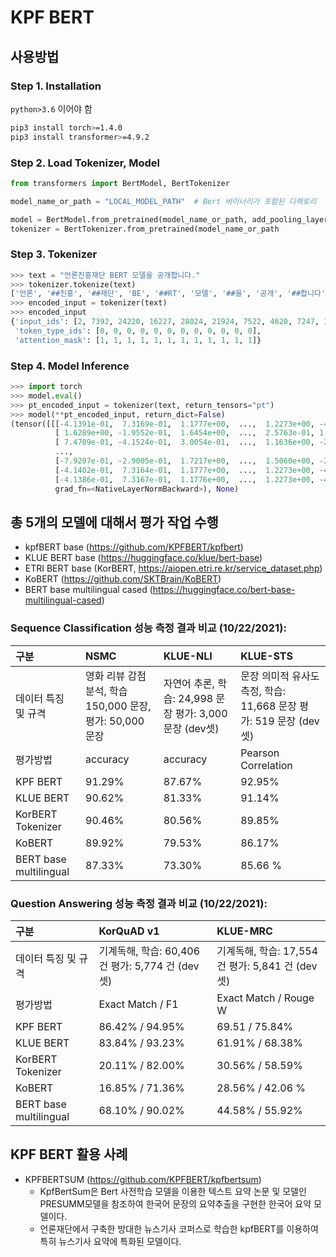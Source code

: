 # KPF BERT

## 사용방법

### Step 1. Installation
`python>3.6` 이어야 함
```bash
pip3 install torch>=1.4.0
pip3 install transformer>=4.9.2
```

### Step 2. Load Tokenizer, Model
```python
from transformers import BertModel, BertTokenizer

model_name_or_path = "LOCAL_MODEL_PATH"  # Bert 바이너리가 포함된 디렉토리

model = BertModel.from_pretrained(model_name_or_path, add_pooling_layer=False)
tokenizer = BertTokenizer.from_pretrained(model_name_or_path
```

### Step 3. Tokenizer
```python
>>> text = "언론진흥재단 BERT 모델을 공개합니다."
>>> tokenizer.tokenize(text)
['언론', '##진흥', '##재단', 'BE', '##RT', '모델', '##을', '공개', '##합니다', '.']
>>> encoded_input = tokenizer(text)
>>> encoded_input
{'input_ids': [2, 7392, 24220, 16227, 28024, 21924, 7522, 4620, 7247, 15801, 518, 3],
 'token_type_ids': [0, 0, 0, 0, 0, 0, 0, 0, 0, 0, 0, 0],
 'attention_mask': [1, 1, 1, 1, 1, 1, 1, 1, 1, 1, 1, 1]}
```

### Step 4. Model Inference
```python
>>> import torch
>>> model.eval()
>>> pt_encoded_input = tokenizer(text, return_tensors="pt")
>>> model(**pt_encoded_input, return_dict=False)
(tensor([[[-4.1391e-01,  7.3169e-01,  1.1777e+00,  ...,  1.2273e+00, -4.1275e-01,  2.4145e-03],
          [ 1.6289e+00, -1.9552e-01,  1.6454e+00,  ...,  2.5763e-01, 1.7823e-01, -7.6751e-01],
          [ 7.4709e-01, -4.1524e-01,  3.0054e-01,  ...,  1.1636e+00, -2.3667e-01, -1.0005e+00],
          ...,
          [-7.9207e-01, -2.9005e-01,  1.7217e+00,  ...,  1.5060e+00, -2.3975e+00, -4.3733e-01],
          [-4.1402e-01,  7.3164e-01,  1.1777e+00,  ...,  1.2273e+00, -4.1289e-01,  2.3552e-03],
          [-4.1386e-01,  7.3167e-01,  1.1776e+00,  ...,  1.2273e+00, -4.1259e-01,  2.5745e-03]]],
          grad_fn=<NativeLayerNormBackward>), None)
```

## 총 5개의 모델에 대해서 평가 작업 수행

* kpfBERT base (https://github.com/KPFBERT/kpfbert)
* KLUE BERT base (https://huggingface.co/klue/bert-base)
* ETRI BERT base (KorBERT, https://aiopen.etri.re.kr/service_dataset.php)
* KoBERT (https://github.com/SKTBrain/KoBERT)
* BERT base multilingual cased (https://huggingface.co/bert-base-multilingual-cased)

### Sequence Classification 성능 측정 결과 비교 (10/22/2021):

| 구분 | NSMC | KLUE-NLI | KLUE-STS |
| :---       |     :---      |     :---      |    :---     |
| 데이터 특징 및 규격 | 영화 리뷰 감점 분석, 학습 150,000 문장, 평가: 50,000문장 | 자연어 추론, 학습: 24,998 문장 평가: 3,000 문장 (dev셋) | 문장 의미적 유사도 측정, 학습: 11,668 문장 평가: 519 문장 (dev셋) |
| 평가방법   | accuracy     | accuracy    | Pearson Correlation    |
| KPF BERT     | 91.29%       | 87.67%    | 92.95%      |
| KLUE BERT     | 90.62%       | 81.33%    | 91.14%      |
| KorBERT Tokenizer | 90.46%      | 80.56%    | 89.85%     |
| KoBERT     | 89.92%       |  79.53%    | 86.17%      |
| BERT base multilingual    | 87.33%       | 73.30%    | 85.66 %    |

### Question Answering 성능 측정 결과 비교 (10/22/2021):

| 구분 | KorQuAD v1 | KLUE-MRC |
| :---       |     :---      |      :---       |
| 데이터 특징 및 규격 | 기계독해, 학습: 60,406 건 평가: 5,774 건 (dev셋) | 기계독해, 학습: 17,554 건 평가: 5,841 건 (dev셋) |
| 평가방법   | Exact Match / F1 | Exact Match / Rouge W |
| KPF BERT     | 86.42% / 94.95% | 69.51 / 75.84% |
| KLUE BERT     | 83.84% / 93.23% | 61.91% / 68.38% |
| KorBERT Tokenizer | 20.11% / 82.00% | 30.56% / 58.59% |
| KoBERT     | 16.85% / 71.36% | 28.56% / 42.06 % |
| BERT base multilingual    | 68.10% / 90.02% | 44.58% / 55.92% |

## KPF BERT 활용 사례

* KPFBERTSUM (https://github.com/KPFBERT/kpfbertsum)
  - KpfBertSum은 Bert 사전학습 모델을 이용한 텍스트 요약 논문 및 모델인 PRESUMM모델을 참조하여 한국어 문장의 요약추출을 구현한 한국어 요약 모델이다.
  - 언론재단에서 구축한 방대한 뉴스기사 코퍼스로 학습한 kpfBERT를 이용하여 특히 뉴스기사 요약에 특화된 모델이다.

